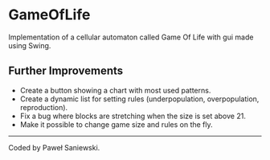 # GameOfLife
Implementation of a cellular automaton called Game Of Life with gui made using Swing.

## Further Improvements
* Create a button showing a chart with most used patterns.
* Create a dynamic list for setting rules (underpopulation, overpopulation, reproduction).
* Fix a bug where blocks are stretching when the size is set above 21.
* Make it possible to change game size and rules on the fly.

---

Coded by Paweł Saniewski.
